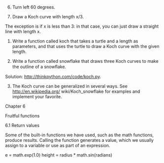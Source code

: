 6. Turn left 60 degrees.

7. Draw a Koch curve with length x/3.

The exception is if x is less than 3: in that case, you can just draw a straight line with length x.

1. Write a function called koch that takes a turtle and a length as parameters, and that uses the turtle to draw a Koch curve with the given length.

2. Write a function called snowflake that draws three Koch curves to make the outline of a snowﬂake.

Solution: http://thinkpython.com/code/koch.py.

3. The Koch curve can be generalized in several ways. See http://en.wikipedia.org/ wiki/Koch_snowflake for examples and implement your favorite.

Chapter 6

Fruitful functions

6.1 Return values

Some of the built-in functions we have used, such as the math functions, produce results. Calling the function generates a value, which we usually assign to a variable or use as part of an expression.

e = math.exp(1.0) height = radius * math.sin(radians)